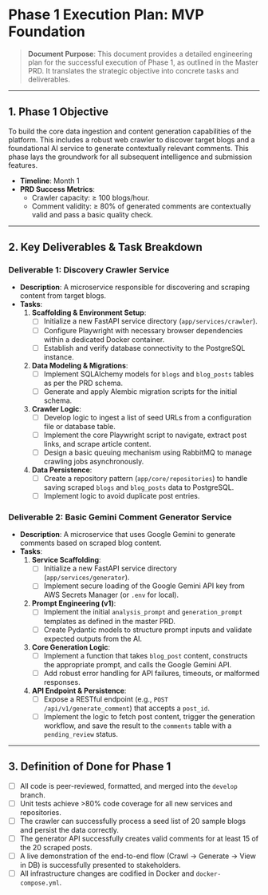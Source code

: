 # Phase 1 Execution Plan: MVP Foundation

> **Document Purpose**: This document provides a detailed engineering plan for the successful execution of Phase 1, as outlined in the Master PRD. It translates the strategic objective into concrete tasks and deliverables.

---

## 1. Phase 1 Objective

To build the core data ingestion and content generation capabilities of the platform. This includes a robust web crawler to discover target blogs and a foundational AI service to generate contextually relevant comments. This phase lays the groundwork for all subsequent intelligence and submission features.

*   **Timeline**: Month 1
*   **PRD Success Metrics**:
    *   Crawler capacity: ≥ 100 blogs/hour.
    *   Comment validity: ≥ 80% of generated comments are contextually valid and pass a basic quality check.

---

## 2. Key Deliverables & Task Breakdown

### Deliverable 1: Discovery Crawler Service

*   **Description**: A microservice responsible for discovering and scraping content from target blogs.
*   **Tasks**:
    1.  **Scaffolding & Environment Setup**:
        *   [ ] Initialize a new FastAPI service directory (`app/services/crawler`).
        *   [ ] Configure Playwright with necessary browser dependencies within a dedicated Docker container.
        *   [ ] Establish and verify database connectivity to the PostgreSQL instance.
    2.  **Data Modeling & Migrations**:
        *   [ ] Implement SQLAlchemy models for `blogs` and `blog_posts` tables as per the PRD schema.
        *   [ ] Generate and apply Alembic migration scripts for the initial schema.
    3.  **Crawler Logic**:
        *   [ ] Develop logic to ingest a list of seed URLs from a configuration file or database table.
        *   [ ] Implement the core Playwright script to navigate, extract post links, and scrape article content.
        *   [ ] Design a basic queuing mechanism using RabbitMQ to manage crawling jobs asynchronously.
    4.  **Data Persistence**:
        *   [ ] Create a repository pattern (`app/core/repositories`) to handle saving scraped `blogs` and `blog_posts` data to PostgreSQL.
        *   [ ] Implement logic to avoid duplicate post entries.

### Deliverable 2: Basic Gemini Comment Generator Service

*   **Description**: A microservice that uses Google Gemini to generate comments based on scraped blog content.
*   **Tasks**:
    1.  **Service Scaffolding**:
        *   [ ] Initialize a new FastAPI service directory (`app/services/generator`).
        *   [ ] Implement secure loading of the Google Gemini API key from AWS Secrets Manager (or `.env` for local).
    2.  **Prompt Engineering (v1)**:
        *   [ ] Implement the initial `analysis_prompt` and `generation_prompt` templates as defined in the master PRD.
        *   [ ] Create Pydantic models to structure prompt inputs and validate expected outputs from the AI.
    3.  **Core Generation Logic**:
        *   [ ] Implement a function that takes `blog_post` content, constructs the appropriate prompt, and calls the Google Gemini API.
        *   [ ] Add robust error handling for API failures, timeouts, or malformed responses.
    4.  **API Endpoint & Persistence**:
        *   [ ] Expose a RESTful endpoint (e.g., `POST /api/v1/generate_comment`) that accepts a `post_id`.
        *   [ ] Implement the logic to fetch post content, trigger the generation workflow, and save the result to the `comments` table with a `pending_review` status.

---

## 3. Definition of Done for Phase 1

*   [ ] All code is peer-reviewed, formatted, and merged into the `develop` branch.
*   [ ] Unit tests achieve >80% code coverage for all new services and repositories.
*   [ ] The crawler can successfully process a seed list of 20 sample blogs and persist the data correctly.
*   [ ] The generator API successfully creates valid comments for at least 15 of the 20 scraped posts.
*   [ ] A live demonstration of the end-to-end flow (Crawl → Generate → View in DB) is successfully presented to stakeholders.
*   [ ] All infrastructure changes are codified in Docker and `docker-compose.yml`.
